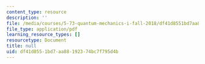 ```yaml
---
content_type: resource
description: ''
file: /media/courses/5-73-quantum-mechanics-i-fall-2018/df41d8551bd7aa88192374bc7f795d4b_MIT5_73F18_Lec39.pdf
file_type: application/pdf
learning_resource_types: []
resourcetype: Document
title: null
uid: df41d855-1bd7-aa88-1923-74bc7f795d4b
---
```

